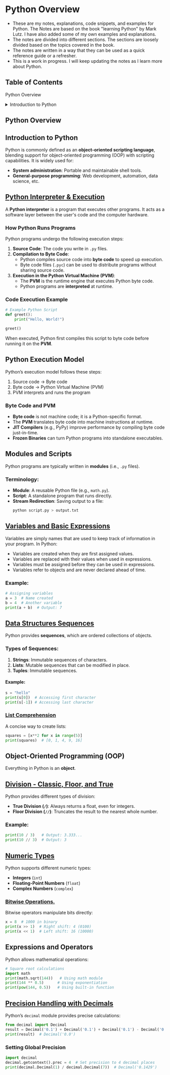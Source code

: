 # Python Overview

- These are my notes, explanations, code snippets, and examples for Python. The Notes are based on the book "learning Python" by Mark Lutz. I have also added some of my own examples and explanations.
- The notes are divided into different sections. The sections are loosely divided based on the topics covered in the book.
- The notes are written in a way that they can be used as a quick reference guide or a refresher.
- This is a work in progress. I will keep updating the notes as I learn more about Python.

## Table of Contents

Python Overview
<details>
<summary>Introduction to Python</summary>

1. [Introduction to Python](#introduction-to-python)
   1. [Python Interpreter & Execution](#python-interpreter--execution)
   2. [Python Execution Model](#python-execution-model)
   3. [Modules and Scripts](#modules-and-scripts)
   4. [Variables and Basic Expressions](#variables-and-basic-expressions)
   5. [Data Structures: Sequences (Strings, Lists, Tuples)](#data-structures-sequences)
   6. [List Comprehension](#list-comprehension)
   7. [Object-Oriented Programming (OOP)](#object-oriented-programming-oop)
   8. [Division - Classic, Floor, and True](#division---classic-floor-and-true)
   9. [Numeric Types](#numeric-types)
   10. [Bitwise Operations](#bitwise-operations)
   11. [Precision Handling with Decimals](#precision-handling-with-decimals)

</details>



## Python Overview

## Introduction to Python
Python is commonly defined as an **object-oriented scripting language**, blending support for object-oriented programming (OOP) with scripting capabilities. It is widely used for:
- **System administration**: Portable and maintainable shell tools.
- **General-purpose programming**: Web development, automation, data science, etc.

## [Python Interpreter & Execution](Basics%20and%20Introduction/Python%20Interpreter%20%26%20Execution.py)
A **Python interpreter** is a program that executes other programs. It acts as a software layer between the user's code and the computer hardware.

### How Python Runs Programs
Python programs undergo the following execution steps:
1. **Source Code**: The code you write in `.py` files.
2. **Compilation to Byte Code**:
    - Python compiles source code into **byte code** to speed up execution.
    - Byte code files (`.pyc`) can be used to distribute programs without sharing source code.
3. **Execution in the Python Virtual Machine (PVM)**:
    - The **PVM** is the runtime engine that executes Python byte code.
    - Python programs are **interpreted** at runtime.

### Code Execution Example
```python
# Example Python Script
def greet():
    print("Hello, World!")

greet()
```
When executed, Python first compiles this script to byte code before running it on the **PVM**.

## Python Execution Model
Python’s execution model follows these steps:
1. Source code → Byte code
2. Byte code → Python Virtual Machine (PVM)
3. PVM interprets and runs the program

### Byte Code and PVM
- **Byte code** is not machine code; it is a Python-specific format.
- The **PVM** translates byte code into machine instructions at runtime.
- **JIT Compilers** (e.g., PyPy) improve performance by compiling byte code just-in-time.
- **Frozen Binaries** can turn Python programs into standalone executables.

## Modules and Scripts
Python programs are typically written in **modules** (i.e., `.py` files).

### Terminology:
- **Module**: A reusable Python file (e.g., `math.py`).
- **Script**: A standalone program that runs directly.
- **Stream Redirection**: Saving output to a file:
  ```bash
  python script.py > output.txt
  ```

## [Variables and Basic Expressions](Basics%20and%20Introduction/Variables%20and%20Basic%20Expressions.py)
Variables are simply names that are used to keep track of information in your program. In Python:
- Variables are created when they are first assigned values.
- Variables are replaced with their values when used in expressions.
- Variables must be assigned before they can be used in expressions.
- Variables refer to objects and are never declared ahead of time.

### Example:
```python
# Assigning variables
a = 3  # Name created
b = 4  # Another variable
print(a + b)  # Output: 7
```

## [Data Structures Sequences](Basics%20and%20Introduction/Data%20Structures%20-%20Sequences.py)
Python provides **sequences**, which are ordered collections of objects.

### Types of Sequences:
1. **Strings**: Immutable sequences of characters.
2. **Lists**: Mutable sequences that can be modified in place.
3. **Tuples**: Immutable sequences.

#### Example:
```python
s = "hello"
print(s[0])  # Accessing first character
print(s[-1]) # Accessing last character
```

### [List Comprehension](Basics%20and%20Introduction/List%20Comprehension.py)
A concise way to create lists:
```python
squares = [x**2 for x in range(5)]
print(squares)  # [0, 1, 4, 9, 16]
```

## Object-Oriented Programming (OOP)
Everything in Python is an **object**.

## [Division - Classic, Floor, and True](Basics%20and%20Introduction/Division%20-%20Classic%2C%20Floor%2C%20and%20True.py)
Python provides different types of division:
- **True Division (`/`)**: Always returns a float, even for integers.
- **Floor Division (`//`)**: Truncates the result to the nearest whole number.

### Example:
```python
print(10 / 3)   # Output: 3.333...
print(10 // 3)  # Output: 3
```

## [Numeric Types](Basics%20and%20Introduction/Numeric%20Types.py)
Python supports different numeric types:
- **Integers** (`int`)
- **Floating-Point Numbers** (`float`)
- **Complex Numbers** (`complex`)

### [Bitwise Operations.](Basics%20and%20Introduction/Bitwise%20Operations.py)
Bitwise operators manipulate bits directly:
```python
x = 8  # 1000 in binary
print(x >> 1)  # Right shift: 4 (0100)
print(x << 1)  # Left shift: 16 (10000)
```

## Expressions and Operators
Python allows mathematical operations:
```python
# Square root calculations
import math
print(math.sqrt(144))   # Using math module
print(144 ** 0.5)      # Using exponentiation
print(pow(144, 0.5))   # Using built-in function
```

## [Precision Handling with Decimals](Basics%20and%20Introduction/Precision%20Handling%20with%20Decimals.py)
Python’s `decimal` module provides precise calculations:
```python
from decimal import Decimal
result = Decimal('0.1') + Decimal('0.1') + Decimal('0.1') - Decimal('0.3')
print(result)  # Decimal('0.0')
```

### Setting Global Precision
```python
import decimal
decimal.getcontext().prec = 4  # Set precision to 4 decimal places
print(decimal.Decimal(1) / decimal.Decimal(7))  # Decimal('0.1429')
```


